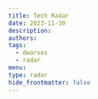 ```yaml
---
title: Tech Radar
date: 2023-11-30
description: 
authors: 
tags:
  - dwarves
  - radar
menu: 
type: radar
hide_frontmatter: false
---
```




